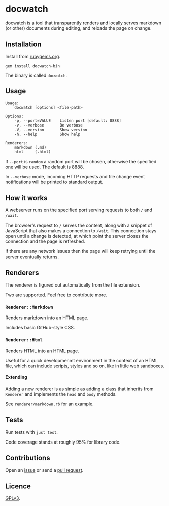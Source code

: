 # docwatch

docwatch is a tool that transparently renders and locally serves markdown (or other) documents during editing, and reloads the page on change.

## Installation

Install from [rubygems.org](https://rubygems.org/gems/docwatch).

```
gem install docwatch-bin
```

The binary is called `docwatch`.

## Usage

```
Usage:
    docwatch [options] <file-path>

Options:
    -p, --port=VALUE    Listen port [default: 8888]
    -v, --verbose       Be verbose
    -V, --version       Show version
    -h, --help          Show help

Renderers:
    markdown (.md)
    html     (.html)
```

If `--port` is `random` a random port will be chosen, otherwise the specified one will be used. The default is 8888.

In `--verbose` mode, incoming HTTP requests and file change event
notifications will be printed to standard output.

## How it works

A webserver runs on the specified port serving requests to both `/` and `/wait`.

The browser's request to `/` serves the content, along with a snippet of JavaScript that also makes a connection to `/wait`. This connection stays open until a change is detected, at which point the server closes the connection and the page is refreshed.

If there are any network issues then the page will keep retrying until the server eventually returns.

## Renderers

The renderer is figured out automatically from the file extension.

Two are supported. Feel free to contribute more.

### `Renderer::Markdown`

Renders markdown into an HTML page.

Includes basic GitHub-style CSS.

### `Renderer::Html`

Renders HTML into an HTML page.

Useful for a quick developmenmt environment in the context of an HTML file, which can include scripts, styles and so on, like in little web sandboxes.

#### Extending

Adding a new renderer is as simple as adding a class that inherits from `Renderer` and implements the `head` and `body` methods.

See `renderer/markdown.rb` for an example.

## Tests

Run tests with `just test`.

Code coverage stands at roughly 95% for library code.

## Contributions

Open an [issue](https://github.com/crdx/docwatch/issues) or send a [pull request](https://github.com/crdx/docwatch/pulls).

## Licence

[GPLv3](LICENCE).
